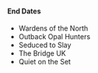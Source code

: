 #### End Dates

*   Wardens of the North
*   Outback Opal Hunters
*   Seduced to Slay
*   The Bridge UK
*   Quiet on the Set